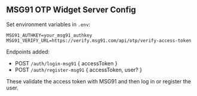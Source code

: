 ## MSG91 OTP Widget Server Config

Set environment variables in `.env`:

```
MSG91_AUTHKEY=your_msg91_authkey
MSG91_VERIFY_URL=https://verify.msg91.com/api/otp/verify-access-token
```

Endpoints added:

- POST `/auth/login-msg91` { accessToken }
- POST `/auth/register-msg91` { accessToken, user? }

These validate the access token with MSG91 and then log in or register the user.

